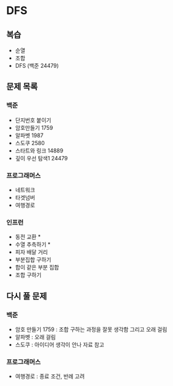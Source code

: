 # DFS

## 복습
- 순열
- 조합
- DFS (백준 24479)

## 문제 목록
### 백준
- 단지번호 붙이기 
- 암호만들기 1759
- 알파벳 1987
- 스도쿠 2580
- 스타트와 링크 14889
- 깊이 우선 탐색1 24479

### 프로그래머스
- 네트워크
- 타겟넘버
- 여행경로

### 인프런
- 동전 교환 *
- 수열 추측하기 *
- 피자 배달 거리 
- 부분집합 구하기 
- 합이 같은 부분 집합 
- 조합 구하기

## 다시 풀 문제
### 백준
- 암호 만들기 1759 : 조합 구하는 과정을 잘못 생각함 그리고 오래 걸림
- 알파벳 : 오래 걸림
- 스도쿠 : 아이디어 생각이 안나 자료 참고
### 프로그래머스
- 여행경로 : 종료 조건, 반례 고려